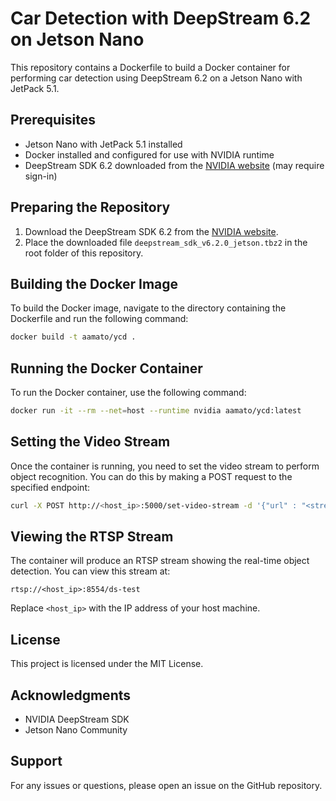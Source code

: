 # Car Detection with DeepStream 6.2 on Jetson Nano

This repository contains a Dockerfile to build a Docker container for performing car detection using DeepStream 6.2 on a Jetson Nano with JetPack 5.1.

## Prerequisites

- Jetson Nano with JetPack 5.1 installed
- Docker installed and configured for use with NVIDIA runtime
- DeepStream SDK 6.2 downloaded from the [NVIDIA website](https://developer.download.nvidia.com/assets/Deepstream/DeepStream_6.2/deepstream_sdk_v6.2.0_jetson.tbz2) (may require sign-in)

## Preparing the Repository

1. Download the DeepStream SDK 6.2 from the [NVIDIA website](https://developer.download.nvidia.com/assets/Deepstream/DeepStream_6.2/deepstream_sdk_v6.2.0_jetson.tbz2).
2. Place the downloaded file `deepstream_sdk_v6.2.0_jetson.tbz2` in the root folder of this repository.

## Building the Docker Image

To build the Docker image, navigate to the directory containing the Dockerfile and run the following command:

```sh
docker build -t aamato/ycd .
```

## Running the Docker Container

To run the Docker container, use the following command:

```sh
docker run -it --rm --net=host --runtime nvidia aamato/ycd:latest
```

## Setting the Video Stream

Once the container is running, you need to set the video stream to perform object recognition. You can do this by making a POST request to the specified endpoint:

```sh
curl -X POST http://<host_ip>:5000/set-video-stream -d '{"url" : "<stream url e.g. rtmp://<stream_ip>/live/livestream>"}'
```

## Viewing the RTSP Stream

The container will produce an RTSP stream showing the real-time object detection. You can view this stream at:

```
rtsp://<host_ip>:8554/ds-test
```

Replace `<host_ip>` with the IP address of your host machine.

## License

This project is licensed under the MIT License. 

## Acknowledgments

- NVIDIA DeepStream SDK
- Jetson Nano Community

## Support

For any issues or questions, please open an issue on the GitHub repository.


